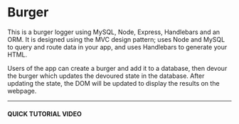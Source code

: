 # Burger
<p>
This is a burger logger using MySQL, Node, Express, Handlebars and an ORM. It is designed using the MVC design pattern; uses Node and MySQL to query and route data in your app, and uses Handlebars to generate your HTML.
</p>
<p>
Users of the app can create a burger and add it to a database, then devour the burger which updates the devoured state in the database. After updating the state, the DOM will be updated to display the results on the webpage.
</p>

<hr>

<h4>QUICK TUTORIAL VIDEO</h4>
<a href="https://drive.google.com/file/d/1WHJd8onjdbVY4YvhA_ZSrpW2kxD_Vm5K/view"></a>